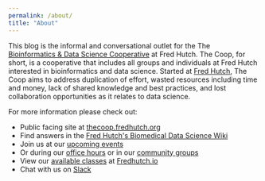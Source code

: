 ```yaml
---
permalink: /about/
title: "About"
---
```


This blog is the informal and conversational outlet for the The [Bioinformatics & Data Science Cooperative](https://research.fhcrc.org/coop/en.html) at Fred Hutch. The Coop, for short, is a cooperative that includes all groups and individuals at Fred Hutch interested in bioinformatics and data science. Started at [Fred Hutch](https://www.fredhutch.org/en.html), The Coop aims to address duplication of effort, wasted resources including time and money, lack of shared knowledge and best practices, and lost collaboration opportunities as it relates to data science.

For more information please check out:
- Public facing site at [thecoop.fredhutch.org](https://research.fhcrc.org/coop/en.html)
- Find answers in the [Fred Hutch's Biomedical Data Science Wiki](https://sciwiki.fredhutch.org/)
- Join us at our [upcoming events](https://research.fhcrc.org/coop/en/community/participate.html) 
- Or during our [office hours](https://sciwiki.fredhutch.org/scicomputing/reference_training/#office-hours) or in our [community groups](https://sciwiki.fredhutch.org/scicomputing/reference_training/#community-groups)
- View our [available classes](http://www.fredhutch.io/resources/) at [Fredhutch.io](http://www.fredhutch.io/)
- Chat with us on [Slack](https://fhbig.slack.com/) 
